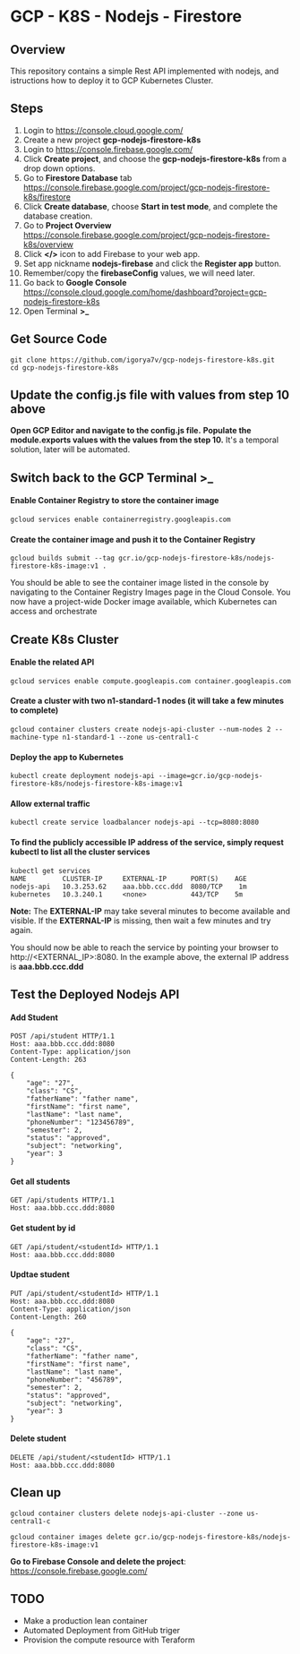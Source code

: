# GCP - K8S - Nodejs - Firestore

## Overview
This repository contains a simple Rest API implemented with nodejs, and istructions how to deploy it to GCP Kubernetes Cluster.

## Steps
  1. Login to https://console.cloud.google.com/
  2. Create a new project **gcp-nodejs-firestore-k8s**
  3. Login to https://console.firebase.google.com/
  4. Click **Create project**, and choose the **gcp-nodejs-firestore-k8s** from a drop down options.
  5. Go to **Firestore Database** tab https://console.firebase.google.com/project/gcp-nodejs-firestore-k8s/firestore
  6. Click **Create database**,  choose **Start in test mode**, and complete the database creation.
  7. Go to **Project Overview** https://console.firebase.google.com/project/gcp-nodejs-firestore-k8s/overview
  8. Click **</>** icon to add Firebase to your web app.
  9. Set app nickname **nodejs-firebase** and click the **Register app** button.
  10. Remember/copy the **firebaseConfig** values, we will need later.
  11. Go back to **Google Console** https://console.cloud.google.com/home/dashboard?project=gcp-nodejs-firestore-k8s
  12. Open Terminal **>_**

## Get Source Code
```
git clone https://github.com/igorya7v/gcp-nodejs-firestore-k8s.git
cd gcp-nodejs-firestore-k8s
```

## Update the config.js file with values from step 10 above
**Open GCP Editor and navigate to the config.js file.**
**Populate the module.exports values with the values from the step 10.**
It's a temporal solution, later will be automated.

## Switch back to the GCP Terminal >_

#### Enable Container Registry to store the container image
```
gcloud services enable containerregistry.googleapis.com
```

#### Create the container image and push it to the Container Registry
```
gcloud builds submit --tag gcr.io/gcp-nodejs-firestore-k8s/nodejs-firestore-k8s-image:v1 .
```
You should be able to see the container image listed in the console by navigating to the Container Registry Images page in the Cloud Console. You now have a project-wide Docker image available, which Kubernetes can access and orchestrate


## Create K8s Cluster

#### Enable the related API
```
gcloud services enable compute.googleapis.com container.googleapis.com
```

#### Create a cluster with two n1-standard-1 nodes (it will take a few minutes to complete)
```
gcloud container clusters create nodejs-api-cluster --num-nodes 2 --machine-type n1-standard-1 --zone us-central1-c
```

#### Deploy the app to Kubernetes
```
kubectl create deployment nodejs-api --image=gcr.io/gcp-nodejs-firestore-k8s/nodejs-firestore-k8s-image:v1
```

#### Allow external traffic
```
kubectl create service loadbalancer nodejs-api --tcp=8080:8080
```

#### To find the publicly accessible IP address of the service, simply request kubectl to list all the cluster services
```
kubectl get services
NAME         CLUSTER-IP     EXTERNAL-IP      PORT(S)    AGE
nodejs-api   10.3.253.62    aaa.bbb.ccc.ddd  8080/TCP    1m
kubernetes   10.3.240.1     <none>           443/TCP    5m
```
**Note:** The **EXTERNAL-IP** may take several minutes to become available and visible. If the **EXTERNAL-IP** is missing, then wait a few minutes and try again.

You should now be able to reach the service by pointing your browser to http://<EXTERNAL_IP>:8080. 
In the example above, the external IP address is **aaa.bbb.ccc.ddd**

## Test the Deployed Nodejs API

#### Add Student
```
POST /api/student HTTP/1.1
Host: aaa.bbb.ccc.ddd:8080
Content-Type: application/json
Content-Length: 263

{
    "age": "27",
    "class": "CS",
    "fatherName": "father name",
    "firstName": "first name",
    "lastName": "last name",
    "phoneNumber": "123456789",
    "semester": 2,
    "status": "approved",
    "subject": "networking",
    "year": 3
}
```

#### Get all students
```
GET /api/students HTTP/1.1
Host: aaa.bbb.ccc.ddd:8080
```

#### Get student by id
```
GET /api/student/<studentId> HTTP/1.1
Host: aaa.bbb.ccc.ddd:8080
```

#### Updtae student
```
PUT /api/student/<studentId> HTTP/1.1
Host: aaa.bbb.ccc.ddd:8080
Content-Type: application/json
Content-Length: 260

{
    "age": "27",
    "class": "CS",
    "fatherName": "father name",
    "firstName": "first name",
    "lastName": "last name",
    "phoneNumber": "456789",
    "semester": 2,
    "status": "approved",
    "subject": "networking",
    "year": 3
}
```

#### Delete student
```
DELETE /api/student/<studentId> HTTP/1.1
Host: aaa.bbb.ccc.ddd:8080
```

## Clean up

```
gcloud container clusters delete nodejs-api-cluster --zone us-central1-c

gcloud container images delete gcr.io/gcp-nodejs-firestore-k8s/nodejs-firestore-k8s-image:v1
```

**Go to Firebase Console and delete the project**: https://console.firebase.google.com/


## TODO
  * Make a production lean container
  * Automated Deployment from GitHub triger
  * Provision the compute resource with Teraform





